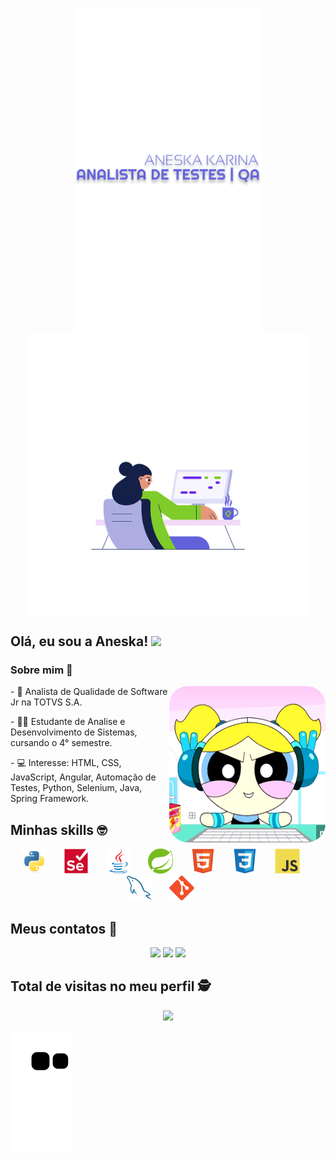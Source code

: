 
<p align="center">
  <a href="#">
    <img align="center" width="300" src="qa.png" />
  </a>
  <a href="#">
    <img align="center" width="450" src="moca.gif" />
  </a>
</p>


## Olá, eu sou a Aneska! <img src="https://raw.githubusercontent.com/iampavangandhi/iampavangandhi/master/gifs/Hi.gif" width="30px">

### Sobre mim 🌸
<div style="display: inline_block"  >
<img align="right" width="250" height="250" style="border-radius:30px;" src="lindinha.gif?raw=true" />
<p> - 🐞 Analista de Qualidade de Software Jr na TOTVS S.A. </p>
<p> - 👩‍🎓 Estudante de Analise e Desenvolvimento de Sistemas, cursando o 4° semestre. </p>
<p> - 💻 Interesse: HTML, CSS, JavaScript, Angular, Automação de Testes, Python, Selenium, Java, Spring Framework. </p>
</div>


## Minhas skills 🤓
<div align="center">
   <img height="40" alt="Python" src="https://raw.githubusercontent.com/devicons/devicon/master/icons/python/python-original.svg">
    &nbsp;&nbsp;&nbsp;&nbsp;&nbsp;
    <img height="40" alt="Selenium" src="https://raw.githubusercontent.com/devicons/devicon/master/icons/selenium/selenium-original.svg">
    &nbsp;&nbsp;&nbsp;&nbsp;&nbsp;
    <img height="40" alt="JAVA" src="https://raw.githubusercontent.com/devicons/devicon/master/icons/java/java-original.svg">
    &nbsp;&nbsp;&nbsp;&nbsp;&nbsp;
    <img height="40" alt="Spring" src="https://raw.githubusercontent.com/devicons/devicon/master/icons/spring/spring-original.svg">
    &nbsp;&nbsp;&nbsp;&nbsp;&nbsp;
    <img height="40" alt="HTML5" src="https://raw.githubusercontent.com/devicons/devicon/master/icons/html5/html5-original.svg">
    &nbsp;&nbsp;&nbsp;&nbsp;&nbsp;
    <img height="40" alt="CSS3" src="https://raw.githubusercontent.com/devicons/devicon/master/icons/css3/css3-original.svg">
    &nbsp;&nbsp;&nbsp;&nbsp;&nbsp;
    <img height="40" alt="Javascript" src="https://raw.githubusercontent.com/devicons/devicon/master/icons/javascript/javascript-original.svg">
    &nbsp;&nbsp;&nbsp;&nbsp;&nbsp;
    <img height="40" alt="MySQL" src="https://raw.githubusercontent.com/devicons/devicon/master/icons/mysql/mysql-original.svg">
     &nbsp;&nbsp;&nbsp;&nbsp;&nbsp;
    <img height="40" alt="GIT" src="https://raw.githubusercontent.com/devicons/devicon/master/icons/git/git-original.svg">
    &nbsp;&nbsp;&nbsp;&nbsp;&nbsp;
    
</div>

## Meus contatos 📱 
 
<p align="center"> 
  <a href = "mailto:aneska.karina@hotmail.com"><img src="https://img.shields.io/badge/Microsoft_Outlook-0078D4?style=for-the-badge&logo=microsoft-outlook&logoColor=white" target="_blank"></a>
  <a href="https://instagram.com/aneskau" target="_blank"><img src="https://img.shields.io/badge/-Instagram-%23E4405F?style=for-the-badge&logo=instagram&logoColor=white" target="_blank"></a>
  <a href="https://www.linkedin.com/in/aneska/" target="_blank"><img src="https://img.shields.io/badge/-LinkedIn-%230077B5?style=for-the-badge&logo=linkedin&logoColor=white" target="_blank"></a>  
</p>

<p align="center"> 

 ## Total de visitas no meu perfil :detective: <br>
 <p align="center"> 
   <img alingn="center" src="https://profile-counter.glitch.me/aneskak/count.svg" />
</p>

  ![Snake animation](https://github.com/aneskak/aneskak/blob/output/github-contribution-grid-snake.svg)

 
